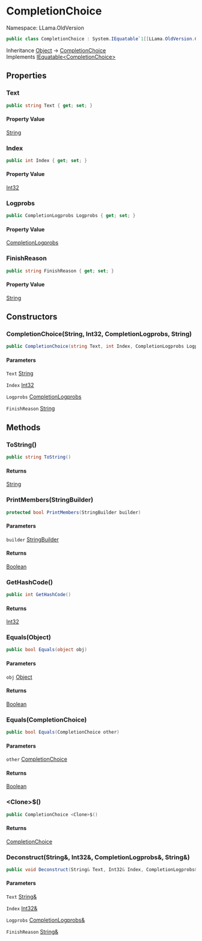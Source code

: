 # CompletionChoice

Namespace: LLama.OldVersion

```csharp
public class CompletionChoice : System.IEquatable`1[[LLama.OldVersion.CompletionChoice, LLamaSharp, Version=0.4.0.0, Culture=neutral, PublicKeyToken=null]]
```

Inheritance [Object](https://docs.microsoft.com/en-us/dotnet/api/system.object) → [CompletionChoice](./llama.oldversion.completionchoice.md)<br>
Implements [IEquatable&lt;CompletionChoice&gt;](https://docs.microsoft.com/en-us/dotnet/api/system.iequatable-1)

## Properties

### **Text**

```csharp
public string Text { get; set; }
```

#### Property Value

[String](https://docs.microsoft.com/en-us/dotnet/api/system.string)<br>

### **Index**

```csharp
public int Index { get; set; }
```

#### Property Value

[Int32](https://docs.microsoft.com/en-us/dotnet/api/system.int32)<br>

### **Logprobs**

```csharp
public CompletionLogprobs Logprobs { get; set; }
```

#### Property Value

[CompletionLogprobs](./llama.oldversion.completionlogprobs.md)<br>

### **FinishReason**

```csharp
public string FinishReason { get; set; }
```

#### Property Value

[String](https://docs.microsoft.com/en-us/dotnet/api/system.string)<br>

## Constructors

### **CompletionChoice(String, Int32, CompletionLogprobs, String)**

```csharp
public CompletionChoice(string Text, int Index, CompletionLogprobs Logprobs, string FinishReason)
```

#### Parameters

`Text` [String](https://docs.microsoft.com/en-us/dotnet/api/system.string)<br>

`Index` [Int32](https://docs.microsoft.com/en-us/dotnet/api/system.int32)<br>

`Logprobs` [CompletionLogprobs](./llama.oldversion.completionlogprobs.md)<br>

`FinishReason` [String](https://docs.microsoft.com/en-us/dotnet/api/system.string)<br>

## Methods

### **ToString()**

```csharp
public string ToString()
```

#### Returns

[String](https://docs.microsoft.com/en-us/dotnet/api/system.string)<br>

### **PrintMembers(StringBuilder)**

```csharp
protected bool PrintMembers(StringBuilder builder)
```

#### Parameters

`builder` [StringBuilder](https://docs.microsoft.com/en-us/dotnet/api/system.text.stringbuilder)<br>

#### Returns

[Boolean](https://docs.microsoft.com/en-us/dotnet/api/system.boolean)<br>

### **GetHashCode()**

```csharp
public int GetHashCode()
```

#### Returns

[Int32](https://docs.microsoft.com/en-us/dotnet/api/system.int32)<br>

### **Equals(Object)**

```csharp
public bool Equals(object obj)
```

#### Parameters

`obj` [Object](https://docs.microsoft.com/en-us/dotnet/api/system.object)<br>

#### Returns

[Boolean](https://docs.microsoft.com/en-us/dotnet/api/system.boolean)<br>

### **Equals(CompletionChoice)**

```csharp
public bool Equals(CompletionChoice other)
```

#### Parameters

`other` [CompletionChoice](./llama.oldversion.completionchoice.md)<br>

#### Returns

[Boolean](https://docs.microsoft.com/en-us/dotnet/api/system.boolean)<br>

### **&lt;Clone&gt;$()**

```csharp
public CompletionChoice <Clone>$()
```

#### Returns

[CompletionChoice](./llama.oldversion.completionchoice.md)<br>

### **Deconstruct(String&, Int32&, CompletionLogprobs&, String&)**

```csharp
public void Deconstruct(String& Text, Int32& Index, CompletionLogprobs& Logprobs, String& FinishReason)
```

#### Parameters

`Text` [String&](https://docs.microsoft.com/en-us/dotnet/api/system.string&)<br>

`Index` [Int32&](https://docs.microsoft.com/en-us/dotnet/api/system.int32&)<br>

`Logprobs` [CompletionLogprobs&](./llama.oldversion.completionlogprobs&.md)<br>

`FinishReason` [String&](https://docs.microsoft.com/en-us/dotnet/api/system.string&)<br>

